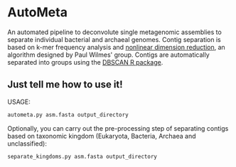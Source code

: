 AutoMeta
========

An automated pipeline to deconvolute single metagenomic assemblies to separate individual bacterial and archaeal genomes. Contig separation is based on k-mer frequency 
analysis and [nonlinear dimension reduction](http://www.nature.com/articles/srep04516), an algorithm designed by Paul Wilmes' group. Contigs are automatically separated into 
groups using the [DBSCAN R package](https://cran.r-project.org/web/packages/dbscan/index.html).

Just tell me how to use it!
---------------------------

USAGE: 
```bash
autometa.py asm.fasta output_directory
```

Optionally, you can carry out the pre-processing step of separating contigs based on taxonomic kingdom (Eukaryota, Bacteria, Archaea and unclassified):
```bash
separate_kingdoms.py asm.fasta output_directory
```



